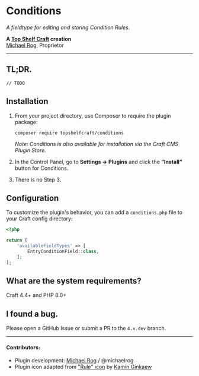 # Conditions

_A fieldtype for editing and storing Condition Rules._  

**A [Top Shelf Craft](https://topshelfcraft.com) creation**  
[Michael Rog](https://michaelrog.com), Proprietor


* * *


## TL;DR.

`// TODO`


## Installation

1. From your project directory, use Composer to require the plugin package:

   ```
   composer require topshelfcraft/conditions
   ```
   
    _Note: Conditions is also available for installation via the Craft CMS Plugin Store._

2. In the Control Panel, go to **Settings → Plugins** and click the **“Install”** button for Conditions.

3. There is no Step 3.


## Configuration

To customize the plugin's behavior, you can add a `conditions.php` file to your Craft config directory:

```php
<?php

return [
    'availableFieldTypes' => [
        EntryConditionField::class,
    ];
];
```


## What are the system requirements?

Craft 4.4+ and PHP 8.0+


## I found a bug.

Please open a GitHub Issue or submit a PR to the `4.x.dev` branch.


* * *

#### Contributors:

  - Plugin development: [Michael Rog](https://michaelrog.com) / @michaelrog
  - Plugin icon adapted from ["Rule" icon](https://thenounproject.com/icon/rule-4327543/) by [Kamin Ginkaew](https://thenounproject.com/ginkaew/)
